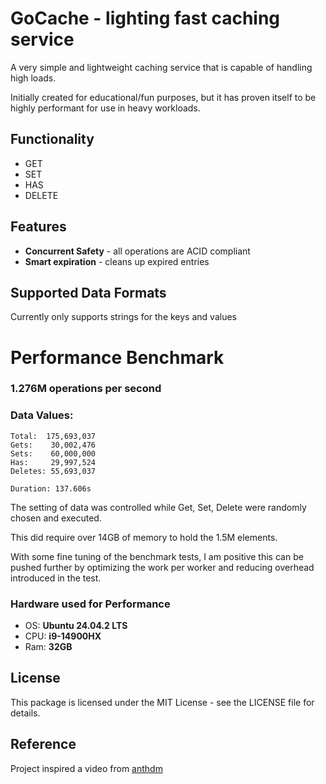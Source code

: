# GoCache - lighting fast caching service

A very simple and lightweight caching service that is capable of handling high loads.

Initially created for educational/fun purposes, but it has proven itself to be highly performant for use in heavy workloads.

## Functionality
- GET
- SET
- HAS
- DELETE

## Features
- **Concurrent Safety** - all operations are ACID compliant
- **Smart expiration** - cleans up expired entries

## Supported Data Formats
Currently only supports strings for the keys and values

# Performance Benchmark
### **1.276M** operations per second


### Data Values:
```
Total:  175,693,037
Gets:    30,002,476
Sets:    60,000,000
Has:     29,997,524
Deletes: 55,693,037

Duration: 137.606s
```

The setting of data was controlled while Get, Set, Delete were randomly chosen and executed.

This did require over 14GB of memory to hold the 1.5M elements.

With some fine tuning of the benchmark tests, I am positive this can be pushed further by optimizing the work per worker and reducing overhead introduced in the test.

### Hardware used for Performance
- OS: **Ubuntu 24.04.2 LTS**
- CPU: **i9-14900HX**
- Ram: **32GB**

## License
This package is licensed under the MIT License - see the LICENSE file for details.

## Reference
Project inspired a video from [anthdm](https://github.com/anthdm)
